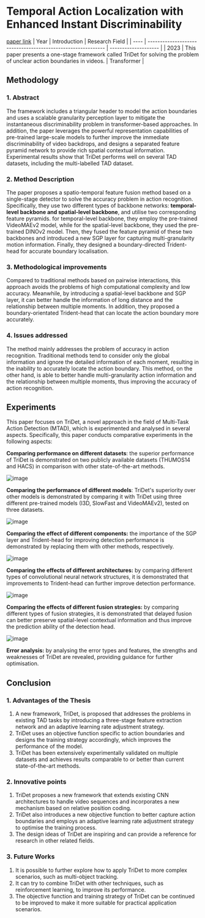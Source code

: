 # Temporal Action Localization with Enhanced Instant Discriminability
[paper link](https://arxiv.org/pdf/2309.05590) 
| Year | Introduction                                                         | Research Field                 |
| ---- | ------------------------------------------------------------ | -------------------- |
| 2023 | This paper presents a one-stage framework called TriDet for solving the problem of unclear action boundaries in videos.           | Transformer         |

## Methodology

### 1. Abstract
The framework includes a triangular header to model the action boundaries and uses a scalable granularity perception layer to mitigate the instantaneous discriminability problem in transformer-based approaches. In addition, the paper leverages the powerful representation capabilities of pre-trained large-scale models to further improve the immediate discriminability of video backdrops, and designs a separated feature pyramid network to provide rich spatial contextual information. Experimental results show that TriDet performs well on several TAD datasets, including the multi-labelled TAD dataset.

### 2. Method Description 
The paper proposes a spatio-temporal feature fusion method based on a single-stage detector to solve the accuracy problem in action recognition. Specifically, they use two different types of backbone networks: **temporal-level backbone and spatial-level backbone**, and utilise two corresponding feature pyramids. for temporal-level backbone, they employ the pre-trained VideoMAEv2 model, while for the spatial-level backbone, they used the pre-trained DINOv2 model. Then, they fused the feature pyramid of these two backbones and introduced a new SGP layer for capturing multi-granularity motion information. Finally, they designed a boundary-directed Trident-head for accurate boundary localisation.

### 3. Methodological improvements
Compared to traditional methods based on pairwise interactions, this approach avoids the problems of high computational complexity and low accuracy. Meanwhile, by introducing a spatial-level backbone and SGP layer, it can better handle the information of long distance and the relationship between multiple moments. In addition, they proposed a boundary-orientated Trident-head that can locate the action boundary more accurately.

### 4. Issues addressed 
The method mainly addresses the problem of accuracy in action recognition. Traditional methods tend to consider only the global information and ignore the detailed information of each moment, resulting in the inability to accurately locate the action boundary. This method, on the other hand, is able to better handle multi-granularity action information and the relationship between multiple moments, thus improving the accuracy of action recognition.

## Experiments
This paper focuses on TriDet, a novel approach in the field of Multi-Task Action Detection (MTAD), which is experimented and analysed in several aspects. Specifically, this paper conducts comparative experiments in the following aspects:

**Comparing performance on different datasets**: the superior performance of TriDet is demonstrated on two publicly available datasets (THUMOS14 and HACS) in comparison with other state-of-the-art methods.

![image](https://github.com/user-attachments/assets/02b2d1f2-47e6-4d8c-998e-fe1f2fe9c0a0)

**Comparing the performance of different models**: TriDet's superiority over other models is demonstrated by comparing it with TriDet using three different pre-trained models (I3D, SlowFast and VideoMAEv2), tested on three datasets.

![image](https://github.com/user-attachments/assets/d1e4cf91-3435-49cb-aa46-de9db78ce5a8)

**Comparing the effect of different components:** the importance of the SGP layer and Trident-head for improving detection performance is demonstrated by replacing them with other methods, respectively.

![image](https://github.com/user-attachments/assets/a8ca2a47-5fec-4cb5-8f2b-92afede4d276)

**Comparing the effects of different architectures:** by comparing different types of convolutional neural network structures, it is demonstrated that improvements to Trident-head can further improve detection performance.

![image](https://github.com/user-attachments/assets/81e9747a-bcec-4f64-aa84-68a4d861def4)

**Comparing the effects of different fusion strategies:** by comparing different types of fusion strategies, it is demonstrated that delayed fusion can better preserve spatial-level contextual information and thus improve the prediction ability of the detection head.

![image](https://github.com/user-attachments/assets/cadb0627-4752-4859-8c7a-994e8c92d2c9)

**Error analysis:** by analysing the error types and features, the strengths and weaknesses of TriDet are revealed, providing guidance for further optimisation.

## Conclusion

### 1. Advantages of the Thesis
  1. A new framework, TriDet, is proposed that addresses the problems in existing TAD tasks by introducing a three-stage feature extraction network and an adaptive learning rate adjustment strategy.
  2. TriDet uses an objective function specific to action boundaries and designs the training strategy accordingly, which improves the performance of the model.
  3. TriDet has been extensively experimentally validated on multiple datasets and achieves results comparable to or better than current state-of-the-art methods.
 
### 2. Innovative points
  1. TriDet proposes a new framework that extends existing CNN architectures to handle video sequences and incorporates a new mechanism based on relative position coding.
  2. TriDet also introduces a new objective function to better capture action boundaries and employs an adaptive learning rate adjustment strategy to optimise the training process.
  3. The design ideas of TriDet are inspiring and can provide a reference for research in other related fields.

### 3. Future Works
  1. It is possible to further explore how to apply TriDet to more complex scenarios, such as multi-object tracking.
  2. It can try to combine TriDet with other techniques, such as reinforcement learning, to improve its performance.
  3. The objective function and training strategy of TriDet can be continued to be improved to make it more suitable for practical application scenarios. 
